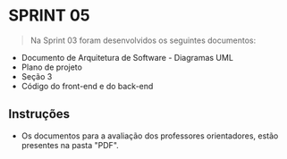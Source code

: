 
# SPRINT 05

> Na Sprint 03 foram desenvolvidos os seguintes documentos: 
  - Documento de Arquitetura de Software - Diagramas UML 
  - Plano de projeto
  - Seção 3
  - Código do front-end e do back-end

## Instruções
* Os documentos para a avaliação dos professores orientadores, estão presentes na pasta "PDF".
